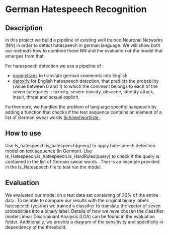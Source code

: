 # German Hatespeech Recognition

## Description
In this project we build a pipeline of existing well trained Neuronal Networks (NN) in order to detect hatespeech in german language. We will show both our methods how to combine these NN and the evaluation of the model that emerges from that.

For hatespeech detection we use a pipeline of :
* [googletrans](https://pypi.org/project/googletrans/) to translate german comments into English 
* [detoxify](https://github.com/unitaryai/detoxify) for English hatespeech detection, that predicts the probability (value between 0 and 1) to which the comment belongs to each of the seven categories: : toxicity, severe toxicity, obscene, identity attack, insult, threat and sexual explicit.

Furthermore, we handled the problem of language specific hatspeech by adding a function that checks if the text sequence contains an element of a list of German swear words [ Schimpfwortliste ](https://www.woltlab.com/community/thread/5044-schimpfwortliste-f%C3%BCr-die-option-zensur/).

## How to use

Use Is_hatespeech.is_hatespeech(query) to apply hatespeech detection model on text sequence (in German). Use Is_Hatespeech.is_hatespeech.is_HardRules(query) to check if the query is contained in the list of German swear words . Ther is an example provided in the Is_Hatespeech file to test run the model.

## Evaluation
We evaluated our model on a test data set consisting of 30% of the entire data. To be able to compare our results with the original binary labels hatespeech (yes/no) we trained a classifier to translate the vector of seven probabilities into a binary label. Details of how we have chosen the classifier model Linear Discriminant Analysis (LDA) can be found in the evaluation folder. Additionally, we provide a diagram of the sensitivity and specificity in dependency of the threshold.